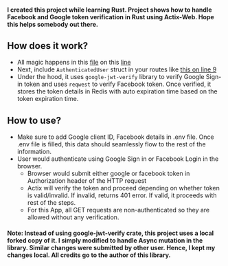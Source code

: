 #### I created this project while learning Rust. Project shows how to handle Facebook and Google token verification in Rust using Actix-Web. Hope this helps somebody out there.

## How does it work?
* All magic happens in this [file](https://github.com/jbham/actix-fb-google-login/blob/master/src/auth.rs) on this [line](https://github.com/jbham/actix-fb-google-login/blob/74a99d73199d59f1a1c16efcad57057a56f75f80/src/auth.rs#L73)
* Next, include ```AuthenticatedUser``` struct in your routes like [this on line 9](https://github.com/jbham/actix-fb-google-login/blob/master/src/user/routes.rs)
* Under the hood, it uses ```google-jwt-verify``` library to verify Google Sign-in token and uses ```reqwest``` to verify Facebook token. Once verified, it stores the token details in Redis with auto expiration time based on the token expiration time.

## How to use?
* Make sure to add Google client ID, Facebook details in .env file. Once .env file is filled, this data should seamlessly flow to the rest of the information. 
* User would authenticate using Google Sign in or Facebook Login in the browser.
  * Browser would submit either google or facebook token in Authorization header of the HTTP request
  * Actix will verify the token and proceed depending on whether token is valid/invalid. If invalid, returns 401 error. If valid, it proceeds with rest of the steps.
  * For this App, all GET requests are non-authenticated so they are allowed without any verification.



#### Note: Instead of using google-jwt-verify crate, this project uses a local forked copy of it. I simply modified to handle Async mutation in the library. Similar changes were submitted by other user. Hence, I kept my changes local. All credits go to the author of this library. 

